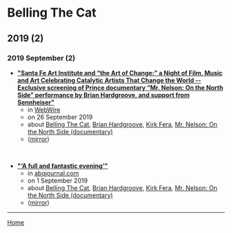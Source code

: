 # Belling The Cat

## 2019 (2)

### 2019 September (2)

 - [**"Santa Fe Art Institute and “the Art of Change:” a Night of Film, Music and Art Celebrating Catalytic Artists That Change the World -- Exclusive screening of Prince documentary “Mr. Nelson: On the North Side” performance by Brian Hardgroove, and support from Sennheiser"**](https://www.webwire.com/ViewPressRel.asp?aId=247590)
    - in [WebWire](../../publications/u-z/webwire/index.md)
    - on 26 September 2019
    - about [Belling The Cat](../../topics/belling-the-cat/index.md), [Brian Hardgroove](../../topics/brian-hardgroove/index.md), [Kirk Fera](../../topics/kirk-fera/index.md), [Mr. Nelson: On the North Side (documentary)](../../topics/documentary/mr-nelson-on-the-north-side/index.md)
    - ([mirror](https://web.archive.org/web/*/https://www.webwire.com/ViewPressRel.asp?aId=247590))

<br />

 - [**"‘A full and fantastic evening’"**](https://www.abqjournal.com/1360440/a-full-and-fantastic-evening.html)
    - in [abqjournal.com](../../publications/a-e/abqjournal-com/index.md)
    - on 1 September 2019
    - about [Belling The Cat](../../topics/belling-the-cat/index.md), [Brian Hardgroove](../../topics/brian-hardgroove/index.md), [Kirk Fera](../../topics/kirk-fera/index.md), [Mr. Nelson: On the North Side (documentary)](../../topics/documentary/mr-nelson-on-the-north-side/index.md)
    - ([mirror](https://web.archive.org/web/*/https://www.abqjournal.com/1360440/a-full-and-fantastic-evening.html))

----

[Home](../index.md)
